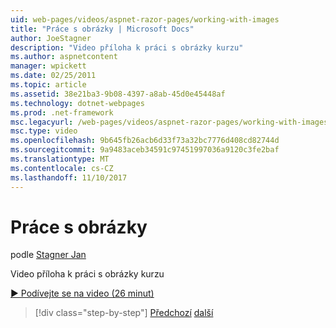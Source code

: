 ```yaml
---
uid: web-pages/videos/aspnet-razor-pages/working-with-images
title: "Práce s obrázky | Microsoft Docs"
author: JoeStagner
description: "Video příloha k práci s obrázky kurzu"
ms.author: aspnetcontent
manager: wpickett
ms.date: 02/25/2011
ms.topic: article
ms.assetid: 38e21ba3-9b08-4397-a8ab-45d0e45448af
ms.technology: dotnet-webpages
ms.prod: .net-framework
msc.legacyurl: /web-pages/videos/aspnet-razor-pages/working-with-images
msc.type: video
ms.openlocfilehash: 9b645fb26acb6d33f73a32bc7776d408cd82744d
ms.sourcegitcommit: 9a9483aceb34591c97451997036a9120c3fe2baf
ms.translationtype: MT
ms.contentlocale: cs-CZ
ms.lasthandoff: 11/10/2017
---
```

<a name="working-with-images"></a>Práce s obrázky
====================
podle [Stagner Jan](https://github.com/JoeStagner)

Video příloha k práci s obrázky kurzu

[&#9654; Podívejte se na video (26 minut)](https://channel9.msdn.com/Blogs/ASP-NET-Site-Videos/working-with-images)

>[!div class="step-by-step"]
[Předchozí](working-with-files.md)
[další](working-with-video.md)

